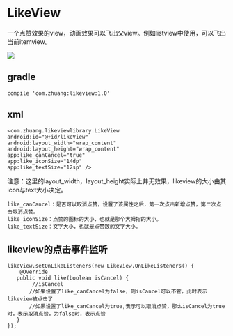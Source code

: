 # LikeView

一个点赞效果的view，动画效果可以飞出父view。例如listview中使用，可以飞出当前itemview。

![](https://github.com/likeadog/LikeView/blob/master/screenshot/1.gif)  

## gradle

    compile 'com.zhuang:likeview:1.0'

## xml
    <com.zhuang.likeviewlibrary.LikeView
    android:id="@+id/likeView"  
    android:layout_width="wrap_content"  
    android:layout_height="wrap_content"  
    app:like_canCancel="true"  
    app:like_iconSize="14dp" 
    app:like_textSize="12sp" />

注意：这里的layout_width，layout_height实际上并无效果，likeview的大小由其icon与text大小决定。

    like_canCancel：是否可以取消点赞，设置了该属性之后，第一次点击新增点赞，第二次点击取消点赞。
    like_iconSize：点赞的图标的大小，也就是那个大拇指的大小。
    like_textSize：文字大小，也就是点赞数的文字大小。

## likeview的点击事件监听

    likeView.setOnLikeListeners(new LikeView.OnLikeListeners() {
        @Override
       public void like(boolean isCancel) {
            //isCancel
           //如果设置了like_canCancel为false，则isCancel可以不管，此时表示likeview被点击了
           //如果设置了like_canCancel为true,表示可以取消点赞，那么isCancel为true时，表示取消点赞，为false时，表示点赞
       }
    });






